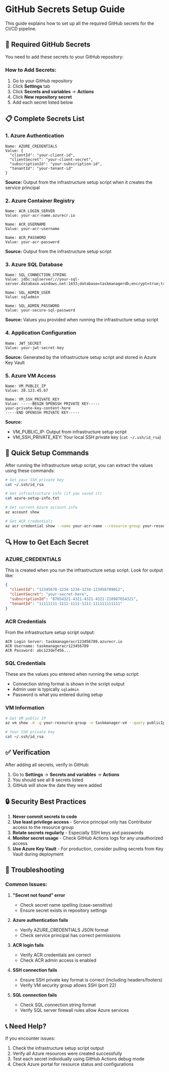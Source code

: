 # GitHub Secrets Setup Guide

This guide explains how to set up all the required GitHub secrets for the CI/CD pipeline.

## 🔐 Required GitHub Secrets

You need to add these secrets to your GitHub repository:

### How to Add Secrets:
1. Go to your GitHub repository
2. Click **Settings** tab
3. Click **Secrets and variables** → **Actions**
4. Click **New repository secret**
5. Add each secret listed below

## 📋 Complete Secrets List

### 1. Azure Authentication
```
Name: AZURE_CREDENTIALS
Value: {
  "clientId": "your-client-id",
  "clientSecret": "your-client-secret",
  "subscriptionId": "your-subscription-id",
  "tenantId": "your-tenant-id"
}
```
**Source:** Output from the infrastructure setup script when it creates the service principal

### 2. Azure Container Registry
```
Name: ACR_LOGIN_SERVER
Value: your-acr-name.azurecr.io

Name: ACR_USERNAME
Value: your-acr-username

Name: ACR_PASSWORD
Value: your-acr-password
```
**Source:** Output from the infrastructure setup script

### 3. Azure SQL Database
```
Name: SQL_CONNECTION_STRING
Value: jdbc:sqlserver://your-sql-server.database.windows.net:1433;database=taskmanagerdb;encrypt=true;trustServerCertificate=false;hostNameInCertificate=*.database.windows.net;loginTimeout=30;

Name: SQL_ADMIN_USER
Value: sqladmin

Name: SQL_ADMIN_PASSWORD
Value: your-secure-sql-password
```
**Source:** Values you provided when running the infrastructure setup script

### 4. Application Configuration
```
Name: JWT_SECRET
Value: your-jwt-secret-key
```
**Source:** Generated by the infrastructure setup script and stored in Azure Key Vault

### 5. Azure VM Access
```
Name: VM_PUBLIC_IP
Value: 20.123.45.67

Name: VM_SSH_PRIVATE_KEY
Value: -----BEGIN OPENSSH PRIVATE KEY-----
your-private-key-content-here
-----END OPENSSH PRIVATE KEY-----
```
**Source:** 
- VM_PUBLIC_IP: Output from infrastructure setup script
- VM_SSH_PRIVATE_KEY: Your local SSH private key (`cat ~/.ssh/id_rsa`)

## 🚀 Quick Setup Commands

After running the infrastructure setup script, you can extract the values using these commands:

```bash
# Get your SSH private key
cat ~/.ssh/id_rsa

# Get infrastructure info (if you saved it)
cat azure-setup-info.txt

# Get current Azure account info
az account show

# Get ACR credentials
az acr credential show --name your-acr-name --resource-group your-resource-group
```

## 🔍 How to Get Each Secret

### AZURE_CREDENTIALS
This is created when you run the infrastructure setup script. Look for output like:
```json
{
  "clientId": "12345678-1234-1234-1234-123456789012",
  "clientSecret": "your-secret-here",
  "subscriptionId": "87654321-4321-4321-4321-210987654321",
  "tenantId": "11111111-1111-1111-1111-111111111111"
}
```

### ACR Credentials
From the infrastructure setup script output:
```
ACR Login Server: taskmanageracr123456789.azurecr.io
ACR Username: taskmanageracr123456789
ACR Password: abc123def456...
```

### SQL Credentials
These are the values you entered when running the setup script:
- Connection string format is shown in the script output
- Admin user is typically `sqladmin`
- Password is what you entered during setup

### VM Information
```bash
# Get VM public IP
az vm show -d -g your-resource-group -n taskmanager-vm --query publicIps -o tsv

# Your SSH private key
cat ~/.ssh/id_rsa
```

## ✅ Verification

After adding all secrets, verify in GitHub:
1. Go to **Settings** → **Secrets and variables** → **Actions**
2. You should see all 8 secrets listed
3. GitHub will show the date they were added

## 🔒 Security Best Practices

1. **Never commit secrets to code**
2. **Use least privilege access** - Service principal only has Contributor access to the resource group
3. **Rotate secrets regularly** - Especially SSH keys and passwords
4. **Monitor secret usage** - Check GitHub Actions logs for any unauthorized access
5. **Use Azure Key Vault** - For production, consider pulling secrets from Key Vault during deployment

## 🐛 Troubleshooting

### Common Issues:

1. **"Secret not found" error**
   - Check secret name spelling (case-sensitive)
   - Ensure secret exists in repository settings

2. **Azure authentication fails**
   - Verify AZURE_CREDENTIALS JSON format
   - Check service principal has correct permissions

3. **ACR login fails**
   - Verify ACR credentials are correct
   - Check ACR admin access is enabled

4. **SSH connection fails**
   - Ensure SSH private key format is correct (including headers/footers)
   - Verify VM security group allows SSH (port 22)

5. **SQL connection fails**
   - Check SQL connection string format
   - Verify SQL server firewall rules allow Azure services

## 📞 Need Help?

If you encounter issues:
1. Check the infrastructure setup script output
2. Verify all Azure resources were created successfully
3. Test each secret individually using GitHub Actions debug mode
4. Check Azure portal for resource status and configurations